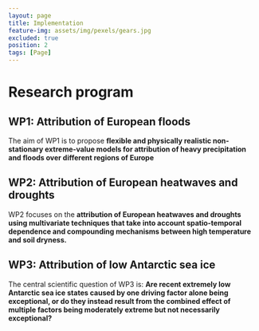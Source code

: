 ```yaml
---
layout: page
title: Implementation
feature-img: assets/img/pexels/gears.jpg
excluded: true
position: 2
tags: [Page]
---
```


# Research program

## WP1: Attribution of European floods
The aim of WP1 is to propose **flexible and physically realistic non-stationary extreme-value models
for attribution of heavy precipitation and floods over different regions of Europe**

## WP2: Attribution of European heatwaves and droughts
WP2 focuses on the **attribution of European heatwaves and droughts using multivariate techniques
that take into account spatio-temporal dependence and compounding mechanisms between
high temperature and soil dryness.**

## WP3: Attribution of low Antarctic sea ice
The central scientific question of WP3 is: **Are recent extremely low Antarctic sea ice states caused
by one driving factor alone being exceptional, or do they instead result from the combined effect
of multiple factors being moderately extreme but not necessarily exceptional?**
